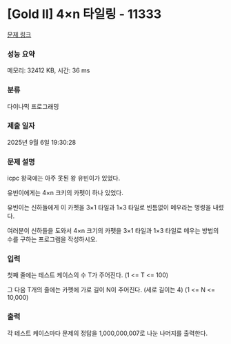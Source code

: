 # [Gold II] 4×n 타일링 - 11333 

[문제 링크](https://www.acmicpc.net/problem/11333) 

### 성능 요약

메모리: 32412 KB, 시간: 36 ms

### 분류

다이나믹 프로그래밍

### 제출 일자

2025년 9월 6일 19:30:28

### 문제 설명

<p>icpc 왕국에는 아주 못된 왕 유빈이가 있었다.</p>

<p>유빈이에게는 4×n 크키의 카펫이 하나 있었다.</p>

<p>유빈이는 신하들에게 이 카펫을 3×1 타일과 1×3 타일로 빈틈없이 메우라는 명령을 내렸다.</p>

<p>여러분이 신하들을 도와서 4×n 크기의 카펫을 3×1 타일과 1×3 타일로 메우는 방법의 수를  구하는 프로그램을 작성하시오.</p>

### 입력 

 <p>첫째 줄에는 테스트 케이스의 수 T가 주어진다. (1 <= T <= 100)</p>

<p>그 다음 T개의 줄에는 카펫에 가로 길이 N이 주어진다. (세로 길이는 4) (1 <= N <= 10,000)</p>

### 출력 

 <p>각 테스트 케이스마다 문제의 정답을 1,000,000,007로 나눈 나머지를 출력한다.</p>

